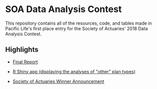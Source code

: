 # SOA Data Analysis Contest

This repository contains all of the resources, code, and tables made in Pacific Life's first place entry for the Society of Actuaries' 2018 Data Analysis Contest. 

## Highlights

- [Final Report](https://github.com/acolum/SOA-Data-Analysis-Contest/blob/master/Final%20Report%20-%20Public.docx?raw=true)

- [R Shiny app (displaying the analyses of "other" plan types)](https://acolumbus.shinyapps.io/SOA-Contest-Dashboard/)

- [Society of Actuaries Winner Announcement](https://www.soa.org/research/opportunities/2018-data-analysis-contest/)
